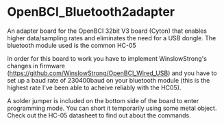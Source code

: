 # OpenBCI_Bluetooth2adapter
An adapter board for the OpenBCI 32bit V3 board (Cyton) that enables higher data/sampling rates and eliminates the need for a USB dongle. The bluetooth module used is the common HC-05

In order for this board to work you have to implement WinslowStrong's changes in firmware (https://github.com/WinslowStrong/OpenBCI_Wired_USB) and you have to set up a baud rate of 230400baud on your bluetooth module (this is the highest rate I've been able to acheive reliably with the HC05). 

A solder jumper is included on the bottom side of the board to enter programming mode. You can short it temporarily using some metal object. Check out the HC-05 datasheet to find out about the commands.
